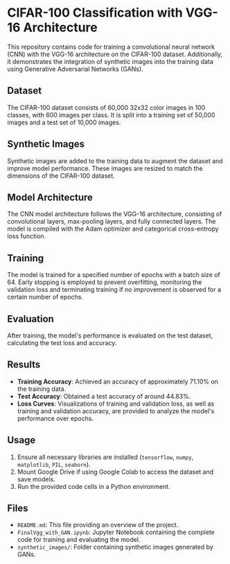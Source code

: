 
# CIFAR-100 Classification with VGG-16 Architecture

This repository contains code for training a convolutional neural network (CNN) with the VGG-16 architecture on the CIFAR-100 dataset. Additionally, it demonstrates the integration of synthetic images into the training data using Generative Adversarial Networks (GANs).

## Dataset
The CIFAR-100 dataset consists of 60,000 32x32 color images in 100 classes, with 600 images per class. It is split into a training set of 50,000 images and a test set of 10,000 images.

## Synthetic Images
Synthetic images are added to the training data to augment the dataset and improve model performance. These images are resized to match the dimensions of the CIFAR-100 dataset.

## Model Architecture
The CNN model architecture follows the VGG-16 architecture, consisting of convolutional layers, max-pooling layers, and fully connected layers. The model is compiled with the Adam optimizer and categorical cross-entropy loss function.

## Training
The model is trained for a specified number of epochs with a batch size of 64. Early stopping is employed to prevent overfitting, monitoring the validation loss and terminating training if no improvement is observed for a certain number of epochs.

## Evaluation
After training, the model's performance is evaluated on the test dataset, calculating the test loss and accuracy.

## Results
- **Training Accuracy**: Achieved an accuracy of approximately 71.10% on the training data.
- **Test Accuracy**: Obtained a test accuracy of around 44.83%.
- **Loss Curves**: Visualizations of training and validation loss, as well as training and validation accuracy, are provided to analyze the model's performance over epochs.

## Usage
1. Ensure all necessary libraries are installed (`tensorflow`, `numpy`, `matplotlib`, `PIL`, `seaborn`).
2. Mount Google Drive if using Google Colab to access the dataset and save models.
3. Run the provided code cells in a Python environment.

## Files
- `README.md`: This file providing an overview of the project.
- `FinalVgg_with_GAN.ipynb`: Jupyter Notebook containing the complete code for training and evaluating the model.
- `synthetic_images/`: Folder containing synthetic images generated by GANs.

